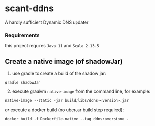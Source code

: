 # scant-ddns
A hardly sufficient Dynamic DNS updater

### Requirements
this project requires `Java 11` and `Scala 2.13.5`

## Create a native image (of shadowJar)
1. use gradle to create a build of the shadow jar:
```
gradle shadowJar
```
2. execute graalvm `native-image` from the command line, for example:
```
native-image --static -jar build/libs/ddns-<version>.jar
```
*or*
execute a docker build (no uberJar build step required):
```
docker build -f Dockerfile.native --tag ddns:<version> .
```
